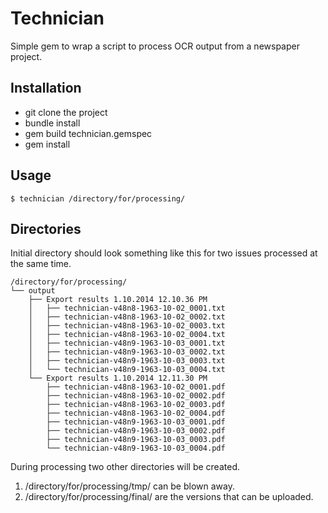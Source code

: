 # Technician

Simple gem to wrap a script to process OCR output from a newspaper project.

## Installation

- git clone the project
- bundle install
- gem build technician.gemspec
- gem install 

## Usage

```
$ technician /directory/for/processing/
```

## Directories

Initial directory should look something like this for two issues processed at the same time.

```
/directory/for/processing/
└── output
    ├── Export results 1.10.2014 12.10.36 PM
    │   ├── technician-v48n8-1963-10-02_0001.txt
    │   ├── technician-v48n8-1963-10-02_0002.txt
    │   ├── technician-v48n8-1963-10-02_0003.txt
    │   ├── technician-v48n8-1963-10-02_0004.txt
    │   ├── technician-v48n9-1963-10-03_0001.txt
    │   ├── technician-v48n9-1963-10-03_0002.txt
    │   ├── technician-v48n9-1963-10-03_0003.txt
    │   └── technician-v48n9-1963-10-03_0004.txt
    └── Export results 1.10.2014 12.11.30 PM
        ├── technician-v48n8-1963-10-02_0001.pdf
        ├── technician-v48n8-1963-10-02_0002.pdf
        ├── technician-v48n8-1963-10-02_0003.pdf
        ├── technician-v48n8-1963-10-02_0004.pdf
        ├── technician-v48n9-1963-10-03_0001.pdf
        ├── technician-v48n9-1963-10-03_0002.pdf
        ├── technician-v48n9-1963-10-03_0003.pdf
        └── technician-v48n9-1963-10-03_0004.pdf

```

During processing two other directories will be created.

1. /directory/for/processing/tmp/ can be blown away.
2. /directory/for/processing/final/ are the versions that can be uploaded.